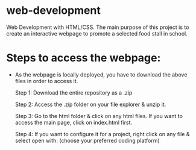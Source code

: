 # web-development
Web Development with HTML/CSS. The main purpose of this project is to create an interactive webpage to promote a selected food stall in school. 

# Steps to access the webpage:
-  As the webpage is locally deployed, you have to download the above files in order to access it.
  
    Step 1: Download the entire repository as a .zip
    
    Step 2: Access the .zip folder on your file explorer & unzip it.
    
    Step 3: Go to the html folder & click on any html files. If you want to access the main page, click on index.html first.
    
    Step 4: If you want to configure it for a project, right click on any file & select open with: (choose your preferred coding platform)

